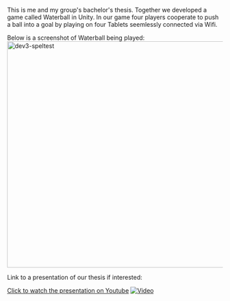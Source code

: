 This is me and my group's bachelor's thesis. Together we developed a game called Waterball in Unity. In our game four players cooperate to push a ball into a goal by playing on four Tablets seemlessly connected via Wifi.

Below is a screenshot of Waterball being played:
<img width="528" alt="dev3-speltest" src="https://github.com/AntonGole/4in1/assets/55693360/6db30b01-29c8-473a-b6de-b1551ea94cae">

Link to a presentation of our thesis if interested:

[Click to watch the presentation on Youtube](https://www.youtube.com/watch?v=iS5_kYONqAw&ab)
[![Video](https://i3.ytimg.com/vi/iS5_kYONqAw/maxresdefault.jpg)](https://www.youtube.com/watch?v=iS5_kYONqAw&ab)
